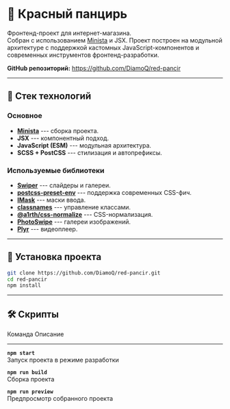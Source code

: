 # 🦀 **Красный панцирь**

Фронтенд-проект для интернет-магазина.\
Собран с использованием [Minista](https://minista.js.org/) и JSX. Проект
построен на модульной архитектуре с поддержкой кастомных
JavaScript-компонентов и современных инструментов фронтенд-разработки.

**GitHub репозиторий:** <https://github.com/DiamoQ/red-pancir>

------------------------------------------------------------------------

## 🚀 **Стек технологий**

### **Основное**

-   **[Minista](https://minista.js.org/)** --- сборка проекта.
-   **JSX** --- компонентный подход.
-   **JavaScript (ESM)** --- модульная архитектура.
-   **SCSS + PostCSS** --- стилизация и автопрефиксы.

### **Используемые библиотеки**

-   **[Swiper](https://swiperjs.com/)** --- слайдеры и галереи.
-   **[postcss-preset-env](https://preset-env.cssdb.org/)** ---
    поддержка современных CSS-фич.
-   **[IMask](https://imask.js.org/)** --- маски ввода.
-   **[classnames](https://github.com/JedWatson/classnames)** ---
    управление классами.
-   **[@a1rth/css-normalize](https://github.com/a1rth/css-normalize)**
    --- CSS-нормализация.
-   **[PhotoSwipe](https://photoswipe.com/)** --- галереи изображений.
-   **[Plyr](https://plyr.io/)** --- видеоплеер.

------------------------------------------------------------------------

## 🔧 **Установка проекта**

``` bash
git clone https://github.com/DiamoQ/red-pancir.git
cd red-pancir
npm install
```

------------------------------------------------------------------------

## 🛠 **Скрипты**

  Команда                 Описание
  ----------------------- ------------------------------------
  **`npm start`**         
  Запуск проекта в режиме разработки
  
  **`npm run build`**     
  Сборка проекта
  
  **`npm run preview`**   
  Предпросмотр собранного проекта
